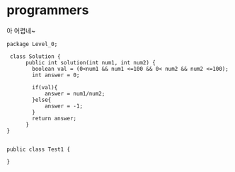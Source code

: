 # programmers
아 어렵네~


	package Level_0;
	
  	 class Solution {
    	  public int solution(int num1, int num2) {
        	boolean val = (0<num1 && num1 <=100 && 0< num2 && num2 <=100);
        	int answer = 0;
	
        	if(val){
            	answer = num1/num2;
        	}else{
            	answer = -1;
        	}
        	return answer;
    	  }
	}


	public class Test1 {
	
	}
